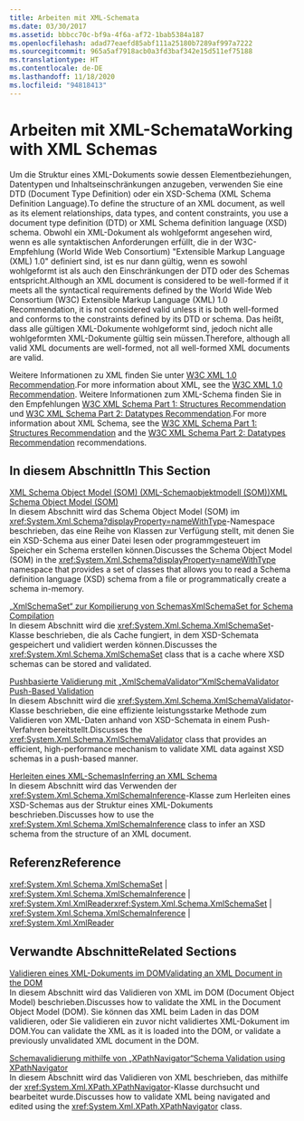 ```yaml
---
title: Arbeiten mit XML-Schemata
ms.date: 03/30/2017
ms.assetid: bbbcc70c-bf9a-4f6a-af72-1bab5384a187
ms.openlocfilehash: adad77eaefd85abf111a25180b7289af997a7222
ms.sourcegitcommit: 965a5af7918acb0a3fd3baf342e15d511ef75188
ms.translationtype: HT
ms.contentlocale: de-DE
ms.lasthandoff: 11/18/2020
ms.locfileid: "94818413"
---
```

# <a name="working-with-xml-schemas"></a><span data-ttu-id="06369-102">Arbeiten mit XML-Schemata</span><span class="sxs-lookup"><span data-stu-id="06369-102">Working with XML Schemas</span></span>
<span data-ttu-id="06369-103">Um die Struktur eines XML-Dokuments sowie dessen Elementbeziehungen, Datentypen und Inhaltseinschränkungen anzugeben, verwenden Sie eine DTD (Document Type Definition) oder ein XSD-Schema (XML Schema Definition Language).</span><span class="sxs-lookup"><span data-stu-id="06369-103">To define the structure of an XML document, as well as its element relationships, data types, and content constraints, you use a document type definition (DTD) or XML Schema definition language (XSD) schema.</span></span> <span data-ttu-id="06369-104">Obwohl ein XML-Dokument als wohlgeformt angesehen wird, wenn es alle syntaktischen Anforderungen erfüllt, die in der W3C-Empfehlung (World Wide Web Consortium) "Extensible Markup Language (XML) 1.0" definiert sind, ist es nur dann gültig, wenn es sowohl wohlgeformt ist als auch den Einschränkungen der DTD oder des Schemas entspricht.</span><span class="sxs-lookup"><span data-stu-id="06369-104">Although an XML document is considered to be well-formed if it meets all the syntactical requirements defined by the World Wide Web Consortium (W3C) Extensible Markup Language (XML) 1.0 Recommendation, it is not considered valid unless it is both well-formed and conforms to the constraints defined by its DTD or schema.</span></span> <span data-ttu-id="06369-105">Das heißt, dass alle gültigen XML-Dokumente wohlgeformt sind, jedoch nicht alle wohlgeformten XML-Dokumente gültig sein müssen.</span><span class="sxs-lookup"><span data-stu-id="06369-105">Therefore, although all valid XML documents are well-formed, not all well-formed XML documents are valid.</span></span>  
  
 <span data-ttu-id="06369-106">Weitere Informationen zu XML finden Sie unter [W3C XML 1.0 Recommendation](https://www.w3.org/TR/REC-xml/).</span><span class="sxs-lookup"><span data-stu-id="06369-106">For more information about XML, see the [W3C XML 1.0 Recommendation](https://www.w3.org/TR/REC-xml/).</span></span> <span data-ttu-id="06369-107">Weitere Informationen zum XML-Schema finden Sie in den Empfehlungen [W3C XML Schema Part 1: Structures Recommendation](https://www.w3.org/TR/xmlschema-1/) und [W3C XML Schema Part 2: Datatypes Recommendation](https://www.w3.org/TR/xmlschema-2/).</span><span class="sxs-lookup"><span data-stu-id="06369-107">For more information about XML Schema, see the [W3C XML Schema Part 1: Structures Recommendation](https://www.w3.org/TR/xmlschema-1/) and the [W3C XML Schema Part 2: Datatypes Recommendation](https://www.w3.org/TR/xmlschema-2/) recommendations.</span></span>  
  
## <a name="in-this-section"></a><span data-ttu-id="06369-108">In diesem Abschnitt</span><span class="sxs-lookup"><span data-stu-id="06369-108">In This Section</span></span>  
 [<span data-ttu-id="06369-109">XML Schema Object Model (SOM) (XML-Schemaobjektmodell (SOM))</span><span class="sxs-lookup"><span data-stu-id="06369-109">XML Schema Object Model (SOM)</span></span>](xml-schema-object-model-som.md)  
 <span data-ttu-id="06369-110">In diesem Abschnitt wird das Schema Object Model (SOM) im <xref:System.Xml.Schema?displayProperty=nameWithType>-Namespace beschrieben, das eine Reihe von Klassen zur Verfügung stellt, mit denen Sie ein XSD-Schema aus einer Datei lesen oder programmgesteuert im Speicher ein Schema erstellen können.</span><span class="sxs-lookup"><span data-stu-id="06369-110">Discusses the Schema Object Model (SOM) in the <xref:System.Xml.Schema?displayProperty=nameWithType> namespace that provides a set of classes that allows you to read a Schema definition language (XSD) schema from a file or programmatically create a schema in-memory.</span></span>  
  
 [<span data-ttu-id="06369-111">„XmlSchemaSet“ zur Kompilierung von Schemas</span><span class="sxs-lookup"><span data-stu-id="06369-111">XmlSchemaSet for Schema Compilation</span></span>](xmlschemaset-for-schema-compilation.md)  
 <span data-ttu-id="06369-112">In diesem Abschnitt wird die <xref:System.Xml.Schema.XmlSchemaSet>-Klasse beschrieben, die als Cache fungiert, in dem XSD-Schemata gespeichert und validiert werden können.</span><span class="sxs-lookup"><span data-stu-id="06369-112">Discusses the <xref:System.Xml.Schema.XmlSchemaSet> class that is a cache where XSD schemas can be stored and validated.</span></span>  
  
 [<span data-ttu-id="06369-113">Pushbasierte Validierung mit „XmlSchemaValidator“</span><span class="sxs-lookup"><span data-stu-id="06369-113">XmlSchemaValidator Push-Based Validation</span></span>](xmlschemavalidator-push-based-validation.md)  
 <span data-ttu-id="06369-114">In diesem Abschnitt wird die <xref:System.Xml.Schema.XmlSchemaValidator>-Klasse beschrieben, die eine effiziente leistungsstarke Methode zum Validieren von XML-Daten anhand von XSD-Schemata in einem Push-Verfahren bereitstellt.</span><span class="sxs-lookup"><span data-stu-id="06369-114">Discusses the <xref:System.Xml.Schema.XmlSchemaValidator> class that provides an efficient, high-performance mechanism to validate XML data against XSD schemas in a push-based manner.</span></span>  
  
 [<span data-ttu-id="06369-115">Herleiten eines XML-Schemas</span><span class="sxs-lookup"><span data-stu-id="06369-115">Inferring an XML Schema</span></span>](inferring-an-xml-schema.md)  
 <span data-ttu-id="06369-116">In diesem Abschnitt wird das Verwenden der <xref:System.Xml.Schema.XmlSchemaInference>-Klasse zum Herleiten eines XSD-Schemas aus der Struktur eines XML-Dokuments beschrieben.</span><span class="sxs-lookup"><span data-stu-id="06369-116">Discusses how to use the <xref:System.Xml.Schema.XmlSchemaInference> class to infer an XSD schema from the structure of an XML document.</span></span>  
  
## <a name="reference"></a><span data-ttu-id="06369-117">Referenz</span><span class="sxs-lookup"><span data-stu-id="06369-117">Reference</span></span>  
 <span data-ttu-id="06369-118"><xref:System.Xml.Schema.XmlSchemaSet> &#124; <xref:System.Xml.Schema.XmlSchemaInference> &#124; <xref:System.Xml.XmlReader></span><span class="sxs-lookup"><span data-stu-id="06369-118"><xref:System.Xml.Schema.XmlSchemaSet> &#124; <xref:System.Xml.Schema.XmlSchemaInference> &#124; <xref:System.Xml.XmlReader></span></span>  
  
## <a name="related-sections"></a><span data-ttu-id="06369-119">Verwandte Abschnitte</span><span class="sxs-lookup"><span data-stu-id="06369-119">Related Sections</span></span>  
 [<span data-ttu-id="06369-120">Validieren eines XML-Dokuments im DOM</span><span class="sxs-lookup"><span data-stu-id="06369-120">Validating an XML Document in the DOM</span></span>](validating-an-xml-document-in-the-dom.md)  
 <span data-ttu-id="06369-121">In diesem Abschnitt wird das Validieren von XML im DOM (Document Object Model) beschrieben.</span><span class="sxs-lookup"><span data-stu-id="06369-121">Discusses how to validate the XML in the Document Object Model (DOM).</span></span> <span data-ttu-id="06369-122">Sie können das XML beim Laden in das DOM validieren, oder Sie validieren ein zuvor nicht validiertes XML-Dokument im DOM.</span><span class="sxs-lookup"><span data-stu-id="06369-122">You can validate the XML as it is loaded into the DOM, or validate a previously unvalidated XML document in the DOM.</span></span>  
  
 [<span data-ttu-id="06369-123">Schemavalidierung mithilfe von „XPathNavigator“</span><span class="sxs-lookup"><span data-stu-id="06369-123">Schema Validation using XPathNavigator</span></span>](schema-validation-using-xpathnavigator.md)  
 <span data-ttu-id="06369-124">In diesem Abschnitt wird das Validieren von XML beschrieben, das mithilfe der <xref:System.Xml.XPath.XPathNavigator>-Klasse durchsucht und bearbeitet wurde.</span><span class="sxs-lookup"><span data-stu-id="06369-124">Discusses how to validate XML being navigated and edited using the <xref:System.Xml.XPath.XPathNavigator> class.</span></span>
